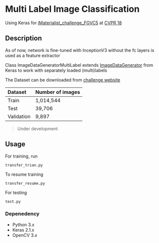 # Multi Label Image Classification 
Using Keras for [iMaterialist_challenge_FGVC5](https://sites.google.com/view/fgvc5/hom) at [CVPR 18](http://cvpr2018.thecvf.com/program/workshops)

## Description
As of now, network is fine-tuned with InceptionV3 without the fc layers is used as a feature extractor

Class ImageDataGeneratorMultiLabel extends [ImageDataGenerator](https://github.com/keras-team/keras/blob/master/keras/preprocessing/image.py#L414) from Keras to work with separately loaded (multi)labels

The Dataset can be downloaded from [challenge website](https://www.kaggle.com/c/imaterialist-challenge-furniture-2018)

|Dataset|Number of images|
|:-----|:--------------|
|Train  | 1,014,544|
|Test| 39,706|
|Validation| 9,897|

> Under development

## Usage
For training, run
```
transfer_trian.py
```

To resume training
```
transfer_resume.py
```

For testing
```
test.py
```

### Depenedency
* Python 3.x
* Keras 2.1.x
* OpenCV 3.x
